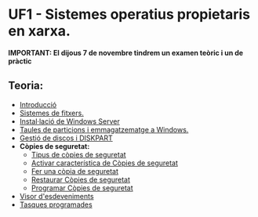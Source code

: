 # UF1 - Sistemes operatius propietaris en xarxa.

**IMPORTANT: El dijous 7 de novembre tindrem un examen teòric i un de pràctic**

## Teoria:

- [Introducció](uf1_teoria.md)
- [Sistemes de fitxers.](uf1_teoria_2.md)
- [Instal·lació de Windows Server](instalacio.md)
- [Taules de particions i emmagatzematge a Windows.](emmagatzematge.md)
- [Gestió de discos i DISKPART](discos.md)
- **Còpies de seguretat:**
  - [Tipus de còpies de seguretat](backups0.md)
  - [Activar característica de Còpies de seguretat](backups1.md)
  - [Fer una còpia de seguretat](backups2.md)
  - [Restaurar Còpies de seguretat](backups3.md)
  - [Programar Còpies de seguretat](backups4.md)
- [Visor d'esdeveniments](visor_esdeveniments.md)
- [Tasques programades](tasques_programades.md)

